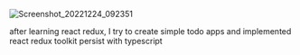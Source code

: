 ![Screenshot_20221224_092351](https://user-images.githubusercontent.com/56707054/209440042-eb7045b4-d64c-45d0-8800-028529a84a26.png)

after learning react redux, I try to create simple todo apps and implemented react redux toolkit persist with typescript
